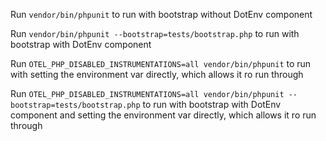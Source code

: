 Run `vendor/bin/phpunit` to run with bootstrap without DotEnv component

Run `vendor/bin/phpunit --bootstrap=tests/bootstrap.php` to run with bootstrap with DotEnv component

Run `OTEL_PHP_DISABLED_INSTRUMENTATIONS=all vendor/bin/phpunit` to run with setting the environment var directly, which allows it ro run through

Run `OTEL_PHP_DISABLED_INSTRUMENTATIONS=all vendor/bin/phpunit --bootstrap=tests/bootstrap.php` to run with bootstrap with DotEnv component and setting the environment var directly, which allows it ro run through
